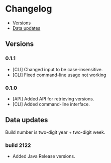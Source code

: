 # Changelog

- [Versions](#versions)
- [Data updates](#data-updates)

## Versions

### 0.1.1
- [CLI] Changed input to be case-insensitive.
- [CLI] Fixed command-line usage not working

### 0.1.0
- [API] Added API for retrieving versions.
- [CLI] Added command-line interface.

## Data updates

Build number is two-digit year + two-digit week.

### build 2122
- Added Java Release versions.
